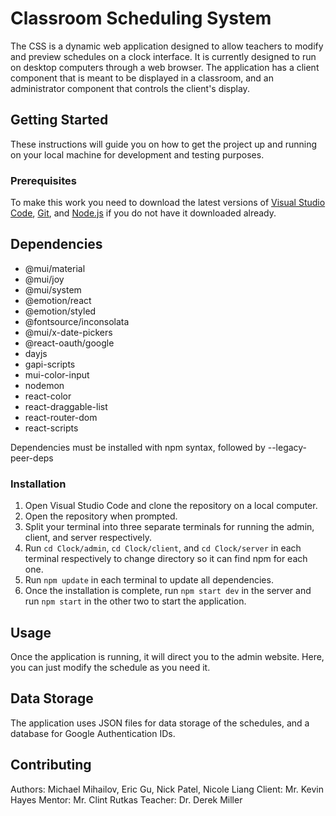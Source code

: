 # Classroom Scheduling System

The CSS is a dynamic web application designed to allow teachers to modify and preview schedules on a clock interface. It is currently designed to run on desktop computers through a web browser. The application has a client component that is meant to be displayed in a classroom, and an administrator component that controls the client's display.

## Getting Started

These instructions will guide you on how to get the project up and running on your local machine for development and testing purposes.

### Prerequisites

To make this work you need to download the latest versions of [Visual Studio Code](https://code.visualstudio.com/download), [Git](https://git-scm.com/downloads), and [Node.js](https://nodejs.org/en) if you do not have it downloaded already.

## Dependencies
* @mui/material
* @mui/joy
* @mui/system
* @emotion/react
* @emotion/styled
* @fontsource/inconsolata
* @mui/x-date-pickers
* @react-oauth/google
* dayjs
* gapi-scripts
* mui-color-input
* nodemon
* react-color
* react-draggable-list
* react-router-dom
* react-scripts

Dependencies must be installed with npm syntax, followed by --legacy-peer-deps

### Installation

1. Open Visual Studio Code and clone the repository on a local computer.
2. Open the repository when prompted.
3. Split your terminal into three separate terminals for running the admin, client, and server respectively.
4. Run `cd Clock/admin`, `cd Clock/client`, and `cd Clock/server` in each terminal respectively to change directory so it can find npm for each one.
5. Run `npm update` in each terminal to update all dependencies.
6. Once the installation is complete, run `npm start dev` in the server and run `npm start` in the other two to start the application.

## Usage

Once the application is running, it will direct you to the admin website. Here, you can just modify the schedule as you need it.

## Data Storage

The application uses JSON files for data storage of the schedules, and a database for Google Authentication IDs.

## Contributing

Authors: Michael Mihailov, Eric Gu, Nick Patel, Nicole Liang
Client: Mr. Kevin Hayes
Mentor: Mr. Clint Rutkas
Teacher: Dr. Derek Miller
